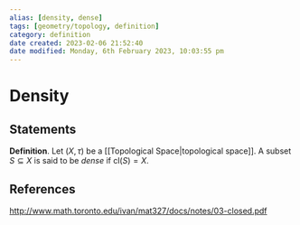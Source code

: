 ```yaml
---
alias: [density, dense]
tags: [geometry/topology, definition]
category: definition
date created: 2023-02-06 21:52:40
date modified: Monday, 6th February 2023, 10:03:55 pm
---
```


# Density

## Statements

**Definition**. Let $(X,\tau)$ be a [[Topological Space|topological space]]. A subset $S\subseteq X$ is said to be _dense_ if $\mathrm{cl}(S)=X$.

## References

http://www.math.toronto.edu/ivan/mat327/docs/notes/03-closed.pdf